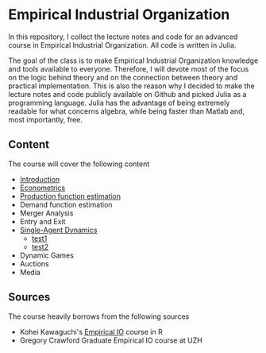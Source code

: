 # Empirical Industrial Organization
In this repository, I collect the lecture notes and code for an advanced course in Empirical Industrial Organization. All code is written in Julia.

The goal of the class is to make Empirical Industrial Organization knowledge and tools available to everyone. Therefore, I will devote most of the focus on the logic behind theory and on the connection between theory and practical implementation. This is also the reason why I decided to make the lecture notes and code publicly available on Github and picked Julia as a programming language. Julia has the advantage of being extremely readable for what concerns algebra, while being faster than Matlab and, most importantly, free.

## Content

The course will cover the following content

- [Introduction](https://nbviewer.jupyter.org//github/matteocourthoud/Empirical-Industrial-Organization/blob/master/1_introduction.ipynb)
- [Econometrics](https://nbviewer.jupyter.org//github/matteocourthoud/Empirical-Industrial-Organization/blob/master/2_econometrics.ipynb)
- [Production function estimation](https://nbviewer.jupyter.org//github/matteocourthoud/Empirical-Industrial-Organization/blob/master/3_production.ipynb)
- Demand function estimation
- Merger Analysis
- Entry and Exit
- [Single-Agent Dynamics](https://nbviewer.jupyter.org//github/matteocourthoud/Empirical-Industrial-Organization/blob/master/7_single_agent_dynamics.ipynb)
  - [test1](https://rawcdn.githack.com/matteocourthoud/Empirical-Industrial-Organization/main/7_single_agent_dynamics.slides.html)
  - [test2](https://htmlpreview.github.io/?https://github.com/matteocourthoud/Empirical-Industrial-Organization/blob/main/7_single_agent_dynamics.slides.html)
- Dynamic Games
- Auctions
- Media



## Sources

The course heavily borrows from the following sources

- Kohei Kawaguchi's [Empirical IO](https://kohei-kawaguchi.github.io/EmpiricalIO/) course in R
- Gregory Crawford Graduate Empirical IO course at UZH